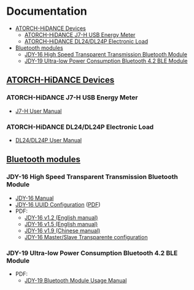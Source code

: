 # Documentation
- [ATORCH-HiDANCE Devices](#atorch-hidance-devices)
	- [ATORCH-HiDANCE J7-H USB Energy Meter](#atorch-hidance-j7-h-usb-energy-meter)
	- [ATORCH-HiDANCE DL24/DL24P Electronic Load](#atorch-hidance-dl24dl24p-electronic-load)
- [Bluetooth modules](#bluetooth-modules)
	- [JDY-16 High Speed Transparent Transmission Bluetooth Module](#jdy-16-high-speed-transparent-transmission-bluetooth-module)
	- [JDY-19 Ultra-low Power Consumption Bluetooth 4.2 BLE Module](#jdy-19-ultra-low-power-consumption-bluetooth-42-ble-module)

## [ATORCH-HiDANCE Devices](devices)

### ATORCH-HiDANCE J7-H USB Energy Meter
- [J7-H User Manual](devices/J7-H)

### ATORCH-HiDANCE DL24/DL24P Electronic Load
- [DL24/DL24P User Manual](devices/DL24-DL24P)

## [Bluetooth modules](modules)

### JDY-16 High Speed Transparent Transmission Bluetooth Module
- [JDY-16 Manual](modules/JDY-16)
- [JDY-16 UUID Configuration](modules/JDY-16/JDY-16%20UUID%20Configuration) ([PDF](modules/JDY-16/JDY-16%20UUID%20Configuration/JDY-16%20UUID%20Configuration.pdf))
- PDF:
  - [JDY-16 v1.2 (English manual)](modules/JDY-16/JDY-16%20v1.2%20(English%20manual).pdf)
  - [JDY-16 v1.5 (English manual)](modules/JDY-16/JDY-16%20v1.5%20(English%20manual).pdf)
  - [JDY-16 v1.9 (Chinese manual)](modules/JDY-16/JDY-16%20v1.9)
  - [JDY-16 Master/Slave Transparente configuration](modules/JDY-16/JDY-16%20Master%20Slave%20Transparent%20Transmission%20Configuration.pdf)

### JDY-19 Ultra-low Power Consumption Bluetooth 4.2 BLE Module
- PDF:
  - [JDY-19 Bluetooth Module Usage Manual](modules/JDY-19/JDY-19%20Bluetooth%204.2%20BLE%20Module%20(v1.3).pdf)
